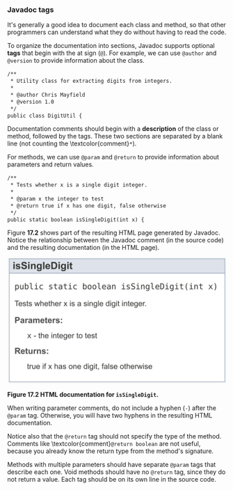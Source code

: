 ###  Javadoc tags


It's generally a good idea to document each class and method, so that other programmers can understand what they do without having to read the code.


To organize the documentation into sections, Javadoc supports optional **tags** that begin with the at sign (`@`).
For example, we can use `@author` and `@version` to provide information about the class.

```code
/**
 * Utility class for extracting digits from integers.
 *
 * @author Chris Mayfield
 * @version 1.0
 */
public class DigitUtil {
```


Documentation comments should begin with a **description** of the class or method, followed by the tags.
These two sections are separated by a blank line (not counting the \textcolor{comment}`*`).

For methods, we can use `@param` and `@return` to provide information about parameters and return values.

```code
/**
 * Tests whether x is a single digit integer.
 *
 * @param x the integer to test
 * @return true if x has one digit, false otherwise
 */
public static boolean isSingleDigit(int x) {
```


Figure **17.2** shows part of the resulting HTML page generated by Javadoc.
Notice the relationship between the Javadoc comment (in the source code) and the resulting documentation (in the HTML page).

![Figure 17.2 HTML documentation for `isSingleDigit`.](figs/javadoc.jpg)

**Figure 17.2 HTML documentation for `isSingleDigit`.**

When writing parameter comments, do not include a hyphen (`-`) after the `@param` tag.
Otherwise, you will have two hyphens in the resulting HTML documentation.

Notice also that the `@return` tag should not specify the type of the method.
Comments like \textcolor{comment}`@return boolean` are not useful, because you already know the return type from the method's signature.

Methods with multiple parameters should have separate `@param` tags that describe each one.
Void methods should have no `@return` tag, since they do not return a value.
Each tag should be on its own line in the source code.
